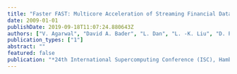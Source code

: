 ```yaml
---
title: "Faster FAST: Multicore Acceleration of Streaming Financial Data"
date: 2009-01-01
publishDate: 2019-09-18T11:07:24.880643Z
authors: ["V. Agarwal", "David A. Bader", "L. Dan", "L. -K. Liu", "D. Pasetto", "M. Perrone", "F. Petrini"]
publication_types: ["1"]
abstract: ""
featured: false
publication: "*24th International Supercomputing Conference (ISC), Hamburg, Germany, June 23-26, 2009*"
---
```


